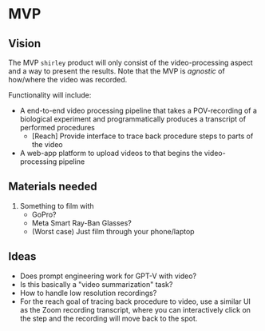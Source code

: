 # MVP

## Vision

The MVP `shirley` product will only consist of the video-processing aspect and a way to present the results. Note that the MVP is *agnostic* of how/where the video was recorded. 

Functionality will include:

- A end-to-end video processing pipeline that takes a POV-recording of a biological experiment and programmatically produces a transcript of performed procedures
  - [Reach] Provide interface to trace back procedure steps to parts of the video
- A web-app platform to upload videos to that begins the video-processing pipeline

## Materials needed

1. Something to film with
    - GoPro?
    - Meta Smart Ray-Ban Glasses?
    - (Worst case) Just film through your phone/laptop

## Ideas

- Does prompt engineering work for GPT-V with video?
- Is this basically a "video summarization" task?
- How to handle low resolution recordings?
- For the reach goal of tracing back procedure to video, use a similar UI as the Zoom recording transcript, where you can interactively click on the step and the recording will move back to the spot.